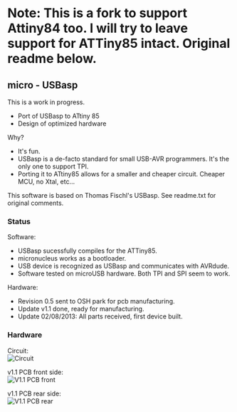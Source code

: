 # Note: This is a fork to support Attiny84 too. I will try to leave support for ATTiny85 intact. Original readme below. #

## micro - USBasp ##

This is a work in progress. 

* Port of USBasp to ATtiny 85
* Design of optimized hardware

Why?

* It's fun.
* USBasp is a de-facto standard for small USB-AVR programmers. It's the only one to support TPI.
* Porting it to ATtiny85 allows for a smaller and cheaper circuit. Cheaper MCU, no Xtal, etc...

This software is based on Thomas Fischl's USBasp. See readme.txt for original comments.

### Status ####

Software:

* USBasp sucessfully compiles for the ATTiny85.
* micronucleus works as a bootloader.
* USB device is recognized as USBasp and communicates with AVRdude.
* Software tested on microUSB hardware. Both TPI and SPI seem to work.

Hardware:

* Revision 0.5 sent to OSH park for pcb manufacturing.
* Update v1.1 done, ready for manufacturing.
* Update 02/08/2013: All parts received, first device built.

### Hardware ###

Circuit:  
![Circuit](/hardware/u-usbasp-circuit.png)

v1.1 PCB front side:  
![V1.1 PCB front](/hardware/microusbasp_frontside.jpg)

v1.1 PCB rear side:   
![V1.1 PCB rear](/hardware/microusbasp_rearside.jpg)

